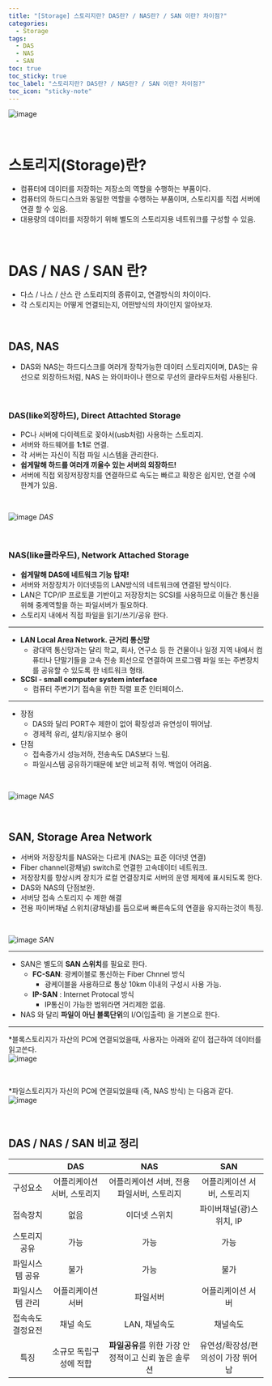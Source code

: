 ```yaml
---
title: "[Storage] 스토리지란? DAS란? / NAS란? / SAN 이란? 차이점?"
categories:
  - Storage
tags:
  - DAS
  - NAS
  - SAN
toc: true
toc_sticky: true
toc_label: "스토리지란? DAS란? / NAS란? / SAN 이란? 차이점?"
toc_icon: "sticky-note"
---
```


![image](https://github.com/leechanwoo-kor/leechanwoo-kor.github.io/assets/55765292/6be4cd9c-0862-4ab4-a392-eb22797a0ac6)

<br>

# 스토리지(Storage)란?

- 컴퓨터에 데이터를 저장하는 저장소의 역할을 수행하는 부품이다.
- 컴퓨터의 하드디스크와 동일한 역할을 수행하는 부품이며, 스토리지를 직접 서버에 연결 할 수 있음.
- 대용량의 데이터를 저장하기 위해 별도의 스토리지용 네트워크를 구성할 수 있음.

<br>

# DAS / NAS / SAN 란? 

- 다스 / 나스 / 산스 란 스토리지의 종류이고, 연결방식의 차이이다.  
- 각 스토리지는 어떻게 연결되는지, 어떤방식의 차이인지 알아보자.

<br>

## DAS, NAS

- DAS와 NAS는 하드디스크를 여러개 장착가능한 데이터 스토리지이며, DAS는 유선으로 외장하드처럼, NAS 는 와이파이나 랜으로 무선의 클라우드처럼 사용된다. 

<br>

### DAS(like외장하드), Direct Attachted Storage

- PC나 서버에 다이렉트로 꽂아서(usb처럼) 사용하는 스토리지. 
- 서버와 하드웨어를 **1:1**로 연결. 
- 각 서버는 자신이 직접 파일 시스템을 관리한다. 
- **쉽게말해 하드를 여러개 끼울수 있는 서버의 외장하드!**
- 서버에 직접 외장저장장치를 연결하므로 속도는 빠르고 확장은 쉽지만, 연결 수에 한계가 있음.

<br>

![image](https://github.com/leechanwoo-kor/leechanwoo-kor.github.io/assets/55765292/722d91d3-56a3-4809-9c94-96c59ba64501)
*DAS*

<br>

### NAS(like클라우드), Network Attached Storage

- **쉽게말해 DAS에 네트워크 기능 탑재!**
- 서버와 저장장치가 이더넷등의 LAN방식의 네트워크에 연결된 방식이다.
- LAN은 TCP/IP 프로토콜 기반이고 저장장치는 SCSI를 사용하므로 이들간 통신을 위해 중계역할을 하는 파일서버가 필요하다.
- 스토리지 내에서 직접 파일을 읽기/쓰기/공유 한다. 

---

- **LAN Local Area Network. 근거리 통신망**
  - 광대역 통신망과는 달리 학교, 회사, 연구소 등 한 건물이나 일정 지역 내에서 컴퓨터나 단말기들을 고속 전송 회선으로 연결하여 프로그램 파일 또는 주변장치를 공유할 수 있도록 한 네트워크 형태. 
- **SCSI - small computer system interface**
  - 컴퓨터 주변기기 접속을 위한 직렬 표준 인터페이스.

---

- 장점
  - DAS와 달리 PORT수 제한이 없어 확장성과 유연성이 뛰어남.
  - 경제적 유리, 설치/유지보수 용이
- 단점
  - 접속증가시 성능저하, 전송속도 DAS보다 느림.
  - 파일시스템 공유하기때문에 보안 비교적 취약. 백업이 어려움.

<br>

![image](https://github.com/leechanwoo-kor/leechanwoo-kor.github.io/assets/55765292/fad9a645-9e8e-46de-b41e-7fba97be15c7)
*NAS*

<br>

## SAN, Storage Area Network

- 서버와 저장장치를 NAS와는 다르게 (NAS는 표준 이더넷 연결)
- Fiber channel(광채널) switch로 연결한 고속데이터 네트워크.
- 저장장치를 향상시켜 장치가 로컬 연결장치로 서버의 운영 체제에 표시되도록 한다.
- DAS와 NAS의 단점보완.
- 서버당 접속 스토리지 수 제한 해결
- 전용 파이버채널 스위치(광채널)를 둠으로써 빠른속도의 연결을 유지하는것이 특징.

<br>

![image](https://github.com/leechanwoo-kor/leechanwoo-kor.github.io/assets/55765292/c6135e90-2e6e-48ed-99c8-118ea9c4c338)
*SAN*

---

- SAN은 별도의 **SAN 스위치**를 필요로 한다.
  - **FC-SAN**: 광케이블로 통신하는 Fiber Chnnel 방식
    - 광케이블을 사용하므로 통상 10km 이내의 구성시 사용 가능.
  - **IP-SAN**  : Internet Protocal 방식
    - IP통신이 가능한 범위라면 거리제한 없음.
- NAS 와 달리 **파일이 아닌 블록단위**의 I/O(입출력) 을 기본으로 한다. 

---

*블록스토리지가 자산의 PC에 연결되었을때, 사용자는 아래와 같이 접근하여 데이터를 읽고쓴다.
<br>
![image](https://github.com/leechanwoo-kor/leechanwoo-kor.github.io/assets/55765292/aae0746b-d9e5-49f6-8501-593bd4139996)

<br>

*파일스토리지가 자신의 PC에 연결되었을때 (즉, NAS 방식) 는 다음과 같다.
<br>
![image](https://github.com/leechanwoo-kor/leechanwoo-kor.github.io/assets/55765292/a59948a4-b39a-4a16-8e1a-8d68becc403c)

<br>

## DAS / NAS / SAN 비교 정리

||DAS|NAS|SAN|
|:---:|:---:|:---:|:---:|
|구성요소|어플리케이션 서버, 스토리지|어플리케이션 서버, 전용 파일서버, 스토리지|어플리케이션 서버, 스토리지|
|접속장치|없음|이더넷 스위치|파이버채널(광)스위치, IP|
|스토리지 공유|가능|가능|가능|
|파일시스템 공유|불가|가능|불가|
|파일시스템 관리|어플리케이션 서버|파일서버|어플리케이션 서버|
|접속속도 결정요전|채널 속도|LAN, 채널속도|채널속도|
|특징|소규모 독립구성에 적합|**파일공유**를 위한 가장 안정적이고 신뢰 높은 솔루션|유연성/확장성/편의성이 가장 뛰어남|
